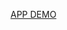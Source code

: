 [APP DEMO]([https://www.youtube.com/](https://drive.google.com/file/d/1ecDnpL2jHBtjpGLectdOUfSwUm5rjrcP/view)
)
